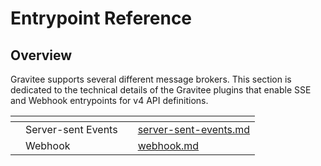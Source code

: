 # Entrypoint Reference

## Overview

Gravitee supports several different message brokers. This section is dedicated to the technical details of the Gravitee plugins that enable SSE and Webhook entrypoints for v4 API definitions.

<table data-view="cards"><thead><tr><th></th><th></th><th></th><th data-hidden data-card-target data-type="content-ref"></th></tr></thead><tbody><tr><td></td><td>Server-sent Events</td><td></td><td><a href="server-sent-events.md">server-sent-events.md</a></td></tr><tr><td></td><td>Webhook</td><td></td><td><a href="webhook.md">webhook.md</a></td></tr></tbody></table>
